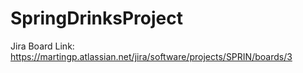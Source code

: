 # SpringDrinksProject

Jira Board Link: https://martingp.atlassian.net/jira/software/projects/SPRIN/boards/3

